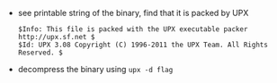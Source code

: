 * see printable string of the binary, find that it is packed by UPX
    ```
    $Info: This file is packed with the UPX executable packer http://upx.sf.net $
    $Id: UPX 3.08 Copyright (C) 1996-2011 the UPX Team. All Rights Reserved. $
    ```
* decompress the binary using `upx -d flag`
